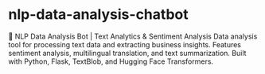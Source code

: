 # nlp-data-analysis-chatbot
🤖 NLP Data Analysis Bot | Text Analytics &amp; Sentiment Analysis  Data analysis tool for processing text data and extracting business insights. Features sentiment analysis, multilingual translation, and text summarization. Built with Python, Flask, TextBlob, and Hugging Face Transformers.
